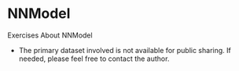 # NNModel
Exercises About NNModel

- The primary dataset involved is not available for public sharing. If needed, please feel free to contact the author.
